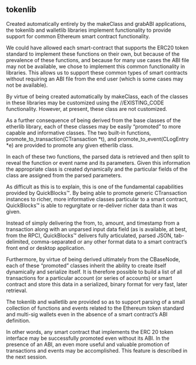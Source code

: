 ## tokenlib

Created automatically entirely by the makeClass and grabABI applications, the tokenlib and walletlib libraries implement functionality to provide support for common Ethereum smart 
contract functionality.

We could have allowed each smart-contract that supports the ERC20 token standard to implement these functions on their own, but because of the prevalence of these functions, and because 
for many use cases the ABI file may not be available, we chose to implement this common functionality in libraries. This allows us to support these common types of smart contracts 
without requiring an ABI file from the end user (which is some cases may not be available).

By virtue of being created automatically by makeClass, each of the classes in these libraries may be customized using the //EXISTING_CODE functionality. However, at present, these class 
are not customized.

As a further consequence of being derived from the base classes of the etherlib library, each of these classes may be easily “promoted” to more capable and informative classes. 
The two built-in functions, promote_to_transaction(CTransaction *t), and promote_to_event(CLogEntry *e) are provided to promote any given etherlib class.

In each of these two functions, the parsed data is retrieved and then split to reveal the function or event name and its parameters. Given this information the appropriate class is 
created dynamically and the particular fields of the class are assigned from the parsed parameters.

As difficult as this is to explain, this is one of the fundamental capabilities provided by QuickBlocks™. By being able to promote generic CTransaction instances to richer, more 
informative classes particular to a smart contract, QuickBlocks™ is able to regurgitate or re-deliver richer data than it was given.

Instead of simply delivering the from, to, amount, and timestamp from a transaction along with an unparsed input data field (as is available, at best, from the RPC), QuickBlocks™ 
delivers fully articulated, parsed JSON, tab-delimited, comma-separated or any other format data to a smart contract’s front end or desktop application.

Furthermore, by virtue of being derived ultimately from the CBaseNode, each of these “promoted” classes inherit the ability to create itself dynamically and serialize itself. It 
is therefore possible to build a list of all transactions for a particular account (or series of accounts) or smart contract and store this data in a serialized, binary format for very 
fast, later retrieval.

The tokenlib and walletlib are provided so as to support parsing of a small collection of functions and events related to the Ethereum token standard and multi-sig wallets even in the 
absence of a smart contract’s ABI definition.

In other words, any smart contract that implements the ERC 20 token interface may be successfully promoted even without its ABI. In the presence of an ABI, an even more useful and 
valuable promotion of transactions and events may be accomplished. This feature is described in the next session.
